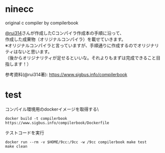 # ninecc
original c compiler by compilerbook

[@rui314](https://twitter.com/rui314)さんが作成したCコンパイラ作成本の手順に沿って、\
作成した成果物（オリジナルコンパイラ）を載せていきます。\
※オリジナルコンパイラと言っていますが、手順通りに作成するのでオリジナリティはないと思います。\
（後からオリジナリティが足せるといいな。それよりもまずは完成できること目指します！）

参考資料(@rui314著): https://www.sigbus.info/compilerbook

# test
コンパイル環境用のdockerイメージを取得する\

`docker build -t compilerbook https://www.sigbus.info/compilerbook/Dockerfile`

テストコードを実行

```
docker run --rm -v $HOME/9cc:/9cc -w /9cc compilerbook make test
make clean
```
